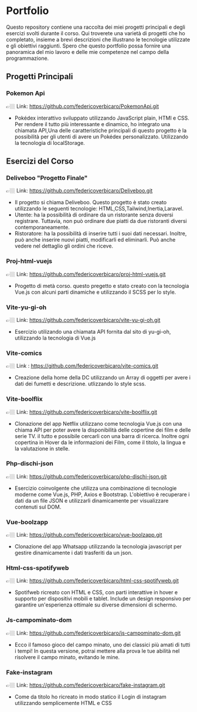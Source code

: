 # Portfolio

Questo repository contiene una raccolta dei miei progetti principali e degli esercizi svolti durante il corso. Qui troverete una varietà di progetti che ho completato, insieme a brevi descrizioni che illustrano le tecnologie utilizzate e gli obiettivi raggiunti. Spero che questo portfolio possa fornire una panoramica del mio lavoro e delle mie competenze nel campo della programmazione.

## Progetti Principali

### Pokemon Api 
👉🏼 Link: https://github.com/federicoverbicaro/PokemonApi.git
- Pokédex interattivo sviluppato utilizzando JavaScript plain, HTMl e CSS. Per rendere il tutto   più interessante e dinamico, ho integrato una chiamata API,Una delle caratteristiche principali di questo progetto è la possibilità per gli utenti di avere un Pokédex personalizzato. Utilizzando la tecnologia di localStorage.


## Esercizi del Corso

### Deliveboo "Progetto Finale"
👉🏼 Link: https://github.com/federicoverbicaro/Deliveboo.git
- Il progetto si chiama Deliveboo. Questo progetto è stato creato utilizzando le seguenti tecnologie: HTML,CSS,Tailwind,Inertia,Laravel.
- Utente: ha la possibilità di ordinare da un ristorante senza doversi registrare. Tuttavia, non può ordinare due piatti da due ristoranti diversi contemporaneamente.
- Ristoratore: ha la possibilità di inserire tutti i suoi dati necessari. Inoltre, può anche inserire nuovi piatti, modificarli ed eliminarli. Può anche vedere nel dettaglio gli ordini che riceve.

### Proj-html-vuejs
👉🏼 Link: https://github.com/federicoverbicaro/proj-html-vuejs.git
- Progetto di metà corso. questo pregetto e stato creato con la tecnologia Vue.js con alcuni parti dinamiche e utilizzando il SCSS per lo style.

### Vite-yu-gi-oh 
👉🏼 Link: https://github.com/federicoverbicaro/vite-yu-gi-oh.git
- Esercizio utilizando una chiamata API fornita dal sito di yu-gi-oh, utilizzando la tecnologia di Vue.js


### Vite-comics 
👉🏼 Link : https://github.com/federicoverbicaro/vite-comics.git
- Creazione della home della DC utilizzando un Array di oggetti per avere i dati dei fumetti e descrizione. utlizzando lo style scss.

### Vite-boolflix
👉🏼 Link: https://github.com/federicoverbicaro/vite-boolflix.git
- Clonazione del app Netflix utilizzano come tecnologia Vue.js con una chiama API per poter avere la disponibilità delle copertine dei film e delle serie TV. il tutto e possibile cercarli con una barra di ricerca. Inoltre ogni copertina in Hover da le informazioni dei Film, come il titolo, la lingua e la valutazione in stelle.

### Php-dischi-json
👉🏼 Link: https://github.com/federicoverbicaro/php-dischi-json.git
- Esercizio coinvolgente che utilizza una combinazione di tecnologie moderne come Vue.js, PHP, Axios e Bootstrap. L'obiettivo è recuperare i dati da un file JSON e utilizzarli dinamicamente per visualizzare contenuti sul DOM.

### Vue-boolzapp 
👉🏼 Link: https://github.com/federicoverbicaro/vue-boolzapp.git
- Clonazione del app Whatsapp utilizzando la tecnologia javascript per gestire dinamicamente i dati trasferiti da un json.


### Html-css-spotifyweb
👉🏼 Link: https://github.com/federicoverbicaro/html-css-spotifyweb.git
- Spotifweb ricreato con HTML e CSS, con parti interattive in hover e supporto per dispositivi mobili e tablet. Include un design responsivo per garantire un'esperienza ottimale su diverse dimensioni di schermo.


### Js-campominato-dom
👉🏼 Link: https://github.com/federicoverbicaro/js-campominato-dom.git
- Ecco il famoso gioco del campo minato, uno dei classici più amati di tutti i tempi! In questa versione, potrai mettere alla prova le tue abilità nel risolvere il campo minato, evitando le mine.


### Fake-instagram
👉🏼 Link: https://github.com/federicoverbicaro/fake-instagram.git
- Come da titolo ho ricreato in modo statico il Login di instagram utilizzando semplicemente HTML e CSS



